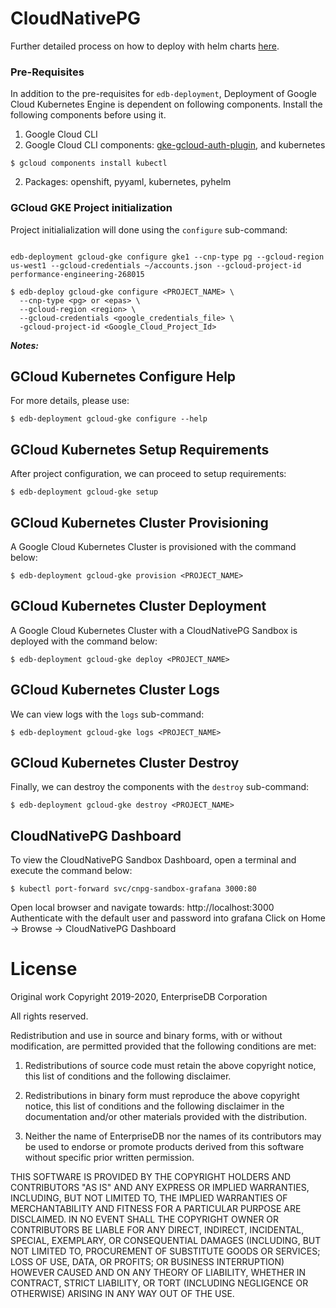 # CloudNativePG

Further detailed process on how to deploy with helm charts 
[here](https://cloudnative-pg.io/charts/).

### Pre-Requisites
In addition to the pre-requisites for `edb-deployment`,
Deployment of Google Cloud Kubernetes Engine is dependent on following components. Install the following
components before using it.

1. Google Cloud CLI
2. Google Cloud CLI components: [gke-gcloud-auth-plugin](https://cloud.google.com/blog/products/containers-kubernetes/kubectl-auth-changes-in-gke), and kubernetes
```shell
$ gcloud components install kubectl
```

2. Packages: openshift, pyyaml, kubernetes, pyhelm

### GCloud GKE Project initialization

Project initialialization will done using the `configure` sub-command:
```shell

edb-deployment gcloud-gke configure gke1 --cnp-type pg --gcloud-region us-west1 --gcloud-credentials ~/accounts.json --gcloud-project-id performance-engineering-268015

$ edb-deploy gcloud-gke configure <PROJECT_NAME> \
  --cnp-type <pg> or <epas> \
  --gcloud-region <region> \
  --gcloud-credentials <google_credentials_file> \
  -gcloud-project-id <Google_Cloud_Project_Id>
```

***Notes:***

## GCloud Kubernetes Configure Help
For more details, please use:
```shell
$ edb-deployment gcloud-gke configure --help
```

## GCloud Kubernetes Setup Requirements

After project configuration, we can proceed to setup requirements:
```shell
$ edb-deployment gcloud-gke setup
```

## GCloud Kubernetes Cluster Provisioning

A Google Cloud Kubernetes Cluster is provisioned with the command below:
```shell
$ edb-deployment gcloud-gke provision <PROJECT_NAME>
```

## GCloud Kubernetes Cluster Deployment

A Google Cloud Kubernetes Cluster with a CloudNativePG Sandbox is deployed with the command below:
```shell
$ edb-deployment gcloud-gke deploy <PROJECT_NAME>
```

## GCloud Kubernetes Cluster Logs

We can view logs with the `logs` sub-command:
```shell
$ edb-deployment gcloud-gke logs <PROJECT_NAME>
```

## GCloud Kubernetes Cluster Destroy

Finally, we can destroy the components with the `destroy` sub-command:
```shell
$ edb-deployment gcloud-gke destroy <PROJECT_NAME>
```

## CloudNativePG Dashboard

To view the CloudNativePG Sandbox Dashboard, open a terminal and execute the command below:
```shell
$ kubectl port-forward svc/cnpg-sandbox-grafana 3000:80
```
Open local browser and navigate towards: http://localhost:3000
Authenticate with the default user and password into grafana
Click on Home -> Browse -> CloudNativePG Dashboard

# License

Original work Copyright 2019-2020, EnterpriseDB Corporation

All rights reserved.

Redistribution and use in source and binary forms, with or without
modification, are permitted provided that the following conditions are met:

1. Redistributions of source code must retain the above copyright notice, this
list of conditions and the following disclaimer.

2. Redistributions in binary form must reproduce the above copyright notice,
this list of conditions and the following disclaimer in the documentation
and/or other materials provided with the distribution.

3. Neither the name of EnterpriseDB nor the names of its contributors may be
used to endorse or promote products derived from this software without specific
prior written permission.

THIS SOFTWARE IS PROVIDED BY THE COPYRIGHT HOLDERS AND CONTRIBUTORS "AS IS" AND
ANY EXPRESS OR IMPLIED WARRANTIES, INCLUDING, BUT NOT LIMITED TO, THE IMPLIED
WARRANTIES OF MERCHANTABILITY AND FITNESS FOR A PARTICULAR PURPOSE ARE
DISCLAIMED. IN NO EVENT SHALL THE COPYRIGHT OWNER OR CONTRIBUTORS BE LIABLE FOR
ANY DIRECT, INDIRECT, INCIDENTAL, SPECIAL, EXEMPLARY, OR CONSEQUENTIAL DAMAGES
(INCLUDING, BUT NOT LIMITED TO, PROCUREMENT OF SUBSTITUTE GOODS OR SERVICES;
LOSS OF USE, DATA, OR PROFITS; OR BUSINESS INTERRUPTION) HOWEVER CAUSED AND ON
ANY THEORY OF LIABILITY, WHETHER IN CONTRACT, STRICT LIABILITY, OR TORT
(INCLUDING NEGLIGENCE OR OTHERWISE) ARISING IN ANY WAY OUT OF THE USE.
